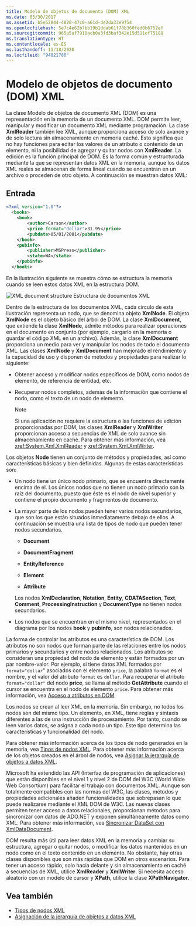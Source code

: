 ```yaml
---
title: Modelo de objetos de documento (DOM) XML
ms.date: 03/30/2017
ms.assetid: b5e52844-4820-47c0-a61d-de2da33e9f54
ms.openlocfilehash: 5e7c4e62b7bb19b1ddab61f78b360fed0b6752ef
ms.sourcegitcommit: 965a5af7918acb0a3fd3baf342e15d511ef75188
ms.translationtype: HT
ms.contentlocale: es-ES
ms.lasthandoff: 11/18/2020
ms.locfileid: "94821780"
---
```

# <a name="xml-document-object-model-dom"></a>Modelo de objetos de documento (DOM) XML

La clase Modelo de objetos de documento XML (DOM) es una representación en la memoria de un documento XML. DOM permite leer, manipular y modificar un documento XML mediante programación. La clase **XmlReader** también lee XML, aunque proporciona acceso de solo avance y de solo lectura sin almacenamiento en memoria caché. Esto significa que no hay funciones para editar los valores de un atributo o contenido de un elemento, ni la posibilidad de agregar y quitar nodos con **XmlReader**. La edición es la función principal de DOM. Es la forma común y estructurada mediante la que se representan datos XML en la memoria, aunque los datos XML reales se almacenan de forma lineal cuando se encuentran en un archivo o proceden de otro objeto. A continuación se muestran datos XML:

## <a name="input"></a>Entrada

```xml
<?xml version="1.0"?>
  <books>
    <book>
        <author>Carson</author>
        <price format="dollar">31.95</price>
        <pubdate>05/01/2001</pubdate>
    </book>
    <pubinfo>
        <publisher>MSPress</publisher>
        <state>WA</state>
    </pubinfo>
  </books>
```

En la ilustración siguiente se muestra cómo se estructura la memoria cuando se leen estos datos XML en la estructura DOM.

![XML document structure](media/xml-to-domtree.gif "XML_To_DOMTree") Estructura de documentos XML

Dentro de la estructura de los documentos XML, cada círculo de esta ilustración representa un nodo, que se denomina objeto **XmlNode**. El objeto **XmlNode** es el objeto básico del árbol de DOM. La clase **XmlDocument**, que extiende la clase **XmlNode**, admite métodos para realizar operaciones en el documento en conjunto (por ejemplo, cargarlo en la memoria o guardar el código XML en un archivo). Además, la clase **XmlDocument** proporciona un medio para ver y manipular los nodos de todo el documento XML. Las clases **XmlNode** y **XmlDocument** han mejorado el rendimiento y la capacidad de uso y disponen de métodos y propiedades para realizar lo siguiente:

- Obtener acceso y modificar nodos específicos de DOM, como nodos de elemento, de referencia de entidad, etc.

- Recuperar nodos completos, además de la información que contiene el nodo, como el texto de un nodo de elemento.

  > [!NOTE]
  > Si una aplicación no requiere la estructura o las funciones de edición proporcionadas por DOM, las clases **XmlReader** y **XmlWriter** proporcionan acceso a secuencias de XML de solo avance sin almacenamiento en caché. Para obtener más información, vea <xref:System.Xml.XmlReader> y <xref:System.Xml.XmlWriter>.

Los objetos **Node** tienen un conjunto de métodos y propiedades, así como características básicas y bien definidas. Algunas de estas características son:

- Un nodo tiene un único nodo primario, que se encuentra directamente encima de él. Los únicos nodos que no tienen un nodo primario son la raíz del documento, puesto que éste es el nodo de nivel superior y contiene el propio documento y fragmentos de documento.

- La mayor parte de los nodos pueden tener varios nodos secundarios, que son los que están situados inmediatamente debajo de ellos. A continuación se muestra una lista de tipos de nodo que pueden tener nodos secundarios.

  - **Document**

  - **DocumentFragment**

  - **EntityReference**

  - **Element**

  - **Attribute**

  Los nodos **XmlDeclaration**, **Notation**, **Entity**, **CDATASection**, **Text**, **Comment**, **ProcessingInstruction** y **DocumentType** no tienen nodos secundarios.

- Los nodos que se encuentran en el mismo nivel, representados en el diagrama por los nodos **book** y **pubinfo**, son nodos relacionados.

La forma de controlar los atributos es una característica de DOM. Los atributos no son nodos que forman parte de las relaciones entre los nodos primarios y secundarios y entre nodos relacionados. Los atributos se consideran una propiedad del nodo de elemento y están formados por un par nombre-valor. Por ejemplo, si tiene datos XML formados por `format="dollar`" asociados con el elemento `price`, la palabra `format` es el nombre, y el valor del atributo `format` es `dollar`. Para recuperar el atributo `format="dollar"` del nodo **price**, se llama al método **GetAttribute** cuando el cursor se encuentra en el nodo de elemento `price`. Para obtener más información, vea [Acceso a atributos en DOM](accessing-attributes-in-the-dom.md).

Los nodos se crean al leer XML en la memoria. Sin embargo, no todos los nodos son del mismo tipo. Un elemento, en XML, tiene reglas y sintaxis diferentes a las de una instrucción de procesamiento. Por tanto, cuando se leen varios datos, se asigna a cada nodo un tipo. Este tipo determina las características y funcionalidad del nodo.

Para obtener más información acerca de los tipos de nodo generados en la memoria, vea [Tipos de nodos XML](types-of-xml-nodes.md). Para obtener más información acerca de los objetos creados en el árbol de nodos, vea [Asignar la jerarquía de objetos a datos XML](mapping-the-object-hierarchy-to-xml-data.md).

Microsoft ha extendido las API (Interfaz de programación de aplicaciones) que están disponibles en el nivel 1 y nivel 2 de DOM del W3C (World Wide Web Consortium) para facilitar el trabajo con documentos XML. Aunque son totalmente compatibles con las normas del W3C, las clases, métodos y propiedades adicionales añaden funcionalidades que sobrepasan lo que puede realizarse mediante el XML DOM de W3C. Las nuevas clases permiten tener acceso a datos relacionales, proporcionan métodos para sincronizar con datos de ADO.NET y exponen simultáneamente datos como XML. Para obtener más información, vea [Sincronizar DataSet con XmlDataDocument](../../../framework/data/adonet/dataset-datatable-dataview/dataset-and-xmldatadocument-synchronization.md).

DOM resulta más útil para leer datos XML en la memoria y cambiar su estructura, agregar o quitar nodos, o modificar los datos mantenidos en un nodo como en el texto contenido en un elemento. No obstante, hay otras clases disponibles que son más rápidas que DOM en otros escenarios. Para tener un acceso rápido, solo hacia delante y sin almacenamiento en caché a secuencias de XML, utilice **XmlReader** y **XmlWriter**. Si necesita acceso aleatorio con un modelo de cursor y **XPath**, utilice la clase **XPathNavigator**.

## <a name="see-also"></a>Vea también

- [Tipos de nodos XML](types-of-xml-nodes.md)
- [Asignación de la jerarquía de objetos a datos XML](mapping-the-object-hierarchy-to-xml-data.md)
